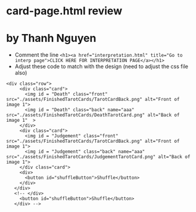 # card-page.html review
# by Thanh Nguyen

- Comment the line ```<h1><a href="interpretation.html" title="Go to interp page">CLICK HERE FOR INTERPRETATION PAGE</a></h1>```
- Adjust these code to match with the design (need to adjust the css file also)
 ```
 <div class="row">
      <div class="card">
        <img id = "Death" class="front" src="./assets/FinishedTarotCards/TarotCardBack.png" alt="Front of image 1">
        <img id = "Death" class="back" name="aaa" src="./assets/FinishedTarotCards/DeathTarotCard.png" alt="Back of image 1"  >
      </div>
      <div class="card">
        <img id = "Judgement" class="front" src="./assets/FinishedTarotCards/TarotCardBack.png" alt="Front of image 1">
        <img id = "Judgement" class="back" name="aaa" src="./assets/FinishedTarotCards/JudgementTarotCard.png" alt="Back of image 1">
      </div class="card">
      <div>
        <button id="shuffleButton">Shuffle</button>
      </div>
    </div>
    <!-- </div>
      <button id="shuffleButton">Shuffle</button>
    </div> -->
 ```
